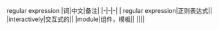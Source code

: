  regular expression
|词|中文|备注|
|-|-|-|
| regular expression|正则表达式||
|interactively|交互式的||
|module|组件，模板||
||||
